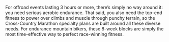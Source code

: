For offroad events lasting 3 hours or more, there’s simply no way around it: you need serious aerobic endurance. That said, you also need the top-end fitness to power over climbs and muscle through punchy terrain, so the Cross-Country Marathon specialty plans are built around all these diverse needs. For endurance mountain bikers, these 8-week blocks are simply the most time-effective way to perfect race-winning fitness.